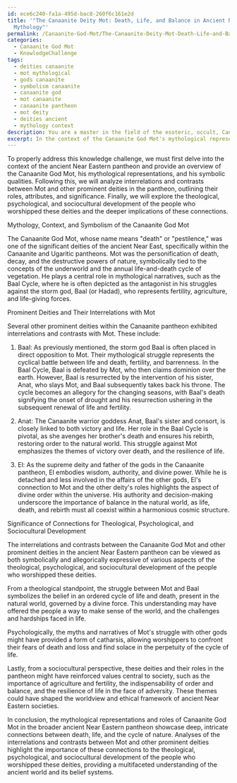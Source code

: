 ```yaml
---
id: ece6c240-fa1a-495d-bac8-260f6c161e2d
title: '"The Canaanite Deity Mot: Death, Life, and Balance in Ancient Near Eastern
  Mythology"'
permalink: /Canaanite-God-Mot/The-Canaanite-Deity-Mot-Death-Life-and-Balance-in-Ancient-Near-Eastern-Mythology/
categories:
  - Canaanite God Mot
  - KnowledgeChallenge
tags:
  - deities canaanite
  - mot mythological
  - gods canaanite
  - symbolism canaanite
  - canaanite god
  - mot canaanite
  - canaanite pantheon
  - mot deity
  - deities ancient
  - mythology context
description: You are a master in the field of the esoteric, occult, Canaanite God Mot and Education. You are a writer of tests, challenges, books and deep knowledge on Canaanite God Mot for initiates and students to gain deep insights and understanding from. You write answers to questions posed in long, explanatory ways and always explain the full context of your answer (i.e., related concepts, formulas, examples, or history), as well as the step-by-step thinking process you take to answer the challenges. Be rigorous and thorough, and summarize the key themes, ideas, and conclusions at the end.
excerpt: In the context of the Canaanite God Mot's mythological representations within the broader ancient Near Eastern pantheon and the symbolic qualities tied to death and the cycle of life, analyze the interrelations and contrasts between his role, attributes, and the roles of other prominent deities in this pantheon, highlighting the significance of these connections to the theological, psychological, and sociocultural development of the people who worshipped these deities.
---
```

To properly address this knowledge challenge, we must first delve into the context of the ancient Near Eastern pantheon and provide an overview of the Canaanite God Mot, his mythological representations, and his symbolic qualities. Following this, we will analyze interrelations and contrasts between Mot and other prominent deities in the pantheon, outlining their roles, attributes, and significance. Finally, we will explore the theological, psychological, and sociocultural development of the people who worshipped these deities and the deeper implications of these connections.

Mythology, Context, and Symbolism of the Canaanite God Mot

The Canaanite God Mot, whose name means "death" or "pestilence," was one of the significant deities of the ancient Near East, specifically within the Canaanite and Ugaritic pantheons. Mot was the personification of death, decay, and the destructive powers of nature, symbolically tied to the concepts of the underworld and the annual life-and-death cycle of vegetation. He plays a central role in mythological narratives, such as the Baal Cycle, where he is often depicted as the antagonist in his struggles against the storm god, Baal (or Hadad), who represents fertility, agriculture, and life-giving forces.

Prominent Deities and Their Interrelations with Mot

Several other prominent deities within the Canaanite pantheon exhibited interrelations and contrasts with Mot. These include:

1. Baal: As previously mentioned, the storm god Baal is often placed in direct opposition to Mot. Their mythological struggle represents the cyclical battle between life and death, fertility, and barrenness. In the Baal Cycle, Baal is defeated by Mot, who then claims dominion over the earth. However, Baal is resurrected by the intervention of his sister, Anat, who slays Mot, and Baal subsequently takes back his throne. The cycle becomes an allegory for the changing seasons, with Baal's death signifying the onset of drought and his resurrection ushering in the subsequent renewal of life and fertility.

2. Anat: The Canaanite warrior goddess Anat, Baal's sister and consort, is closely linked to both victory and life. Her role in the Baal Cycle is pivotal, as she avenges her brother's death and ensures his rebirth, restoring order to the natural world. This struggle against Mot emphasizes the themes of victory over death, and the resilience of life.

3. El: As the supreme deity and father of the gods in the Canaanite pantheon, El embodies wisdom, authority, and divine power. While he is detached and less involved in the affairs of the other gods, El's connection to Mot and the other deity's roles highlights the aspect of divine order within the universe. His authority and decision-making underscore the importance of balance in the natural world, as life, death, and rebirth must all coexist within a harmonious cosmic structure.

Significance of Connections for Theological, Psychological, and Sociocultural Development

The interrelations and contrasts between the Canaanite God Mot and other prominent deities in the ancient Near Eastern pantheon can be viewed as both symbolically and allegorically expressive of various aspects of the theological, psychological, and sociocultural development of the people who worshipped these deities.

From a theological standpoint, the struggle between Mot and Baal symbolizes the belief in an ordered cycle of life and death, present in the natural world, governed by a divine force. This understanding may have offered the people a way to make sense of the world, and the challenges and hardships faced in life.

Psychologically, the myths and narratives of Mot's struggle with other gods might have provided a form of catharsis, allowing worshippers to confront their fears of death and loss and find solace in the perpetuity of the cycle of life.

Lastly, from a sociocultural perspective, these deities and their roles in the pantheon might have reinforced values central to society, such as the importance of agriculture and fertility, the indispensability of order and balance, and the resilience of life in the face of adversity. These themes could have shaped the worldview and ethical framework of ancient Near Eastern societies.

In conclusion, the mythological representations and roles of Canaanite God Mot in the broader ancient Near Eastern pantheon showcase deep, intricate connections between death, life, and the cycle of nature. Analyses of the interrelations and contrasts between Mot and other prominent deities highlight the importance of these connections to the theological, psychological, and sociocultural development of the people who worshipped these deities, providing a multifaceted understanding of the ancient world and its belief systems.
